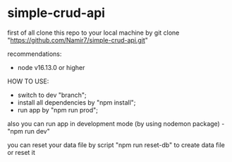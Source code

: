 # simple-crud-api
first of all clone this repo to your local machine by git clone "https://github.com/Namir7/simple-crud-api.git"


recommendations: 
 - node v16.13.0 or higher

HOW TO USE: 
 - switch to dev "branch";
 - install all dependencies by "npm install";
 - run app by "npm run prod";

also you can run app in development mode (by using nodemon package) - "npm run dev"

you can reset your data file by script "npm run reset-db" to create data file or reset it
